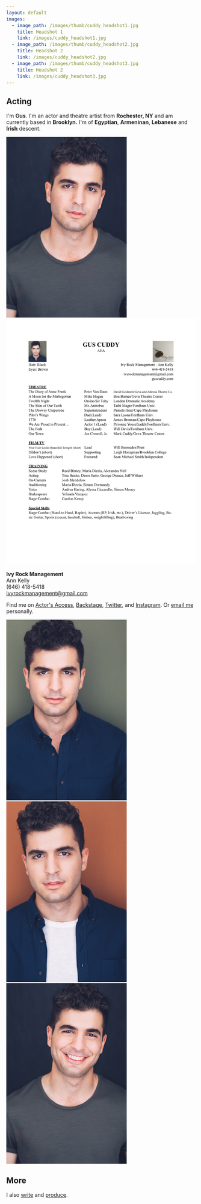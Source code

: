 ```yaml
---
layout: default
images:
  - image_path: /images/thumb/cuddy_headshot1.jpg
    title: Headshot 1
    link: /images/cuddy_headshot1.jpg
  - image_path: /images/thumb/cuddy_headshot2.jpg
    title: Headshot 2
    link: /images/cuddy_headshot2.jpg
  - image_path: /images/thumb/cuddy_headshot3.jpg
    title: Headshot 2
    link: /images/cuddy_headshot3.jpg
---
```


## Acting

I'm **Gus**. I'm an actor and theatre artist from **Rochester, NY** and am currently based in **Brooklyn.** I'm of **Egyptian**, **Armeninan**, **Lebanese** and **Irish** descent.

<article class="cf">
  <div class="fl w-100 w-50-ns">
  <a href="/images/cuddy_headshot.jpg">
    <img src="/images/thumb/cuddy_headshot.jpg" alt="Headshot"/>
  </a>
  </div>
  <div class="fl w-100 w-50-ns">
  <a href="/files/cuddy_resume.pdf"><img src="/images/cuddy_resume.jpg" alt="resume"/></a>
  </div>
</article>

**Ivy Rock Management**  
Ann Kelly  
(646) 418-5418  
ivyrockmanagement@gmail.com

Find me on [Actor's Access](http://resumes.actorsaccess.com/guscuddy), [Backstage](http://backstage.com/u/guscuddy),  [Twitter](http://twitter.com/guscuddy), and [Instagram](http://instagram.com/guscuddy). Or [email me](mailto:gus.cuddy@gmail.com) personally.

  <div class="cf">
    <div class="fl w-100 w-third-ns ph1-ns">
    <a href="/images/cuddy_headshot1.jpg">
      <img src="/images/thumb/cuddy_headshot1.jpg" alt="Headshot"/>
    </a>
    </div>
    <div class="fl w-100 w-third-ns ph1-ns">
    <a href="/images/cuddy_headshot2.jpg">
      <img src="/images/thumb/cuddy_headshot2.jpg" alt="Headshot"/>
    </a>
    </div>
    <div class="fl w-100 w-third-ns ph1-ns">
    <a href="/images/cuddy_headshot3.jpg">
      <img src="/images/thumb/cuddy_headshot3.jpg" alt="Headshot"/>
    </a>
    </div>
  </div>

## More

I also [write](/blog) and [produce](https://portertheater.com).
